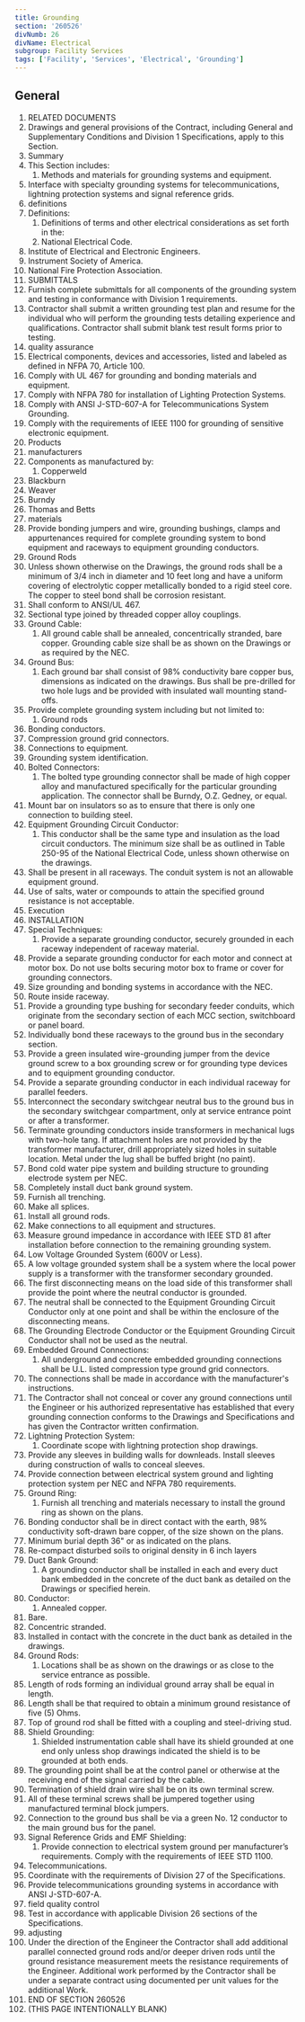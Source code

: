 ```yaml
---
title: Grounding
section: '260526'
divNumb: 26
divName: Electrical
subgroup: Facility Services
tags: ['Facility', 'Services', 'Electrical', 'Grounding']
---
```



## General

   1. RELATED DOCUMENTS
   1. Drawings and general provisions of the Contract, including General and Supplementary Conditions and Division 1 Specifications, apply to this Section.
   1. Summary
   1. This Section includes:
      1. Methods and materials for grounding systems and equipment.
   1. Interface with specialty grounding systems for telecommunications, lightning protection systems and signal reference grids.
   1. definitions
   1. Definitions:
      1. Definitions of terms and other electrical considerations as set forth in the:
      1. National Electrical Code.
   1. Institute of Electrical and Electronic Engineers.
   1. Instrument Society of America.
   1. National Fire Protection Association.
   1. SUBMITTALS
   1. Furnish complete submittals for all components of the grounding system and testing in conformance with Division 1 requirements.
   1. Contractor shall submit a written grounding test plan and resume for the individual who will perform the grounding tests detailing experience and qualifications. Contractor shall submit blank test result forms prior to testing.
   1. quality assurance
   1. Electrical components, devices and accessories, listed and labeled as defined in NFPA 70, Article 100.
   1. Comply with UL 467 for grounding and bonding materials and equipment.
   1. Comply with NFPA 780 for installation of Lighting Protection Systems.
   1. Comply with ANSI J-STD-607-A for Telecommunications System Grounding.
   1. Comply with the requirements of IEEE 1100 for grounding of sensitive electronic equipment.
   1. Products
   1. manufacturers
   1. Components as manufactured by:
      1. Copperweld
   1. Blackburn
   1. Weaver
   1. Burndy
   1. Thomas and Betts
   1. materials
   1. Provide bonding jumpers and wire, grounding bushings, clamps and appurtenances required for complete grounding system to bond equipment and raceways to equipment grounding conductors.
   1. Ground Rods
   1. Unless shown otherwise on the Drawings, the ground rods shall be a minimum of 3/4 inch in diameter and 10 feet long and have a uniform covering of electrolytic copper metallically bonded to a rigid steel core. The copper to steel bond shall be corrosion resistant.
   1. Shall conform to ANSI/UL 467.
   1. Sectional type joined by threaded copper alloy couplings.
   1. Ground Cable:
      1. All ground cable shall be annealed, concentrically stranded, bare copper. Grounding cable size shall be as shown on the Drawings or as required by the NEC.
   1. Ground Bus:
      1. Each ground bar shall consist of 98% conductivity bare copper bus, dimensions as indicated on the drawings. Bus shall be pre-drilled for two hole lugs and be provided with insulated wall mounting stand-offs.
   1. Provide complete grounding system including but not limited to:
      1. Ground rods
   1. Bonding conductors.
   1. Compression ground grid connectors.
   1. Connections to equipment.
   1. Grounding system identification.
   1. Bolted Connectors:
      1. The bolted type grounding connector shall be made of high copper alloy and manufactured specifically for the particular grounding application. The connector shall be Burndy, O.Z. Gedney, or equal.
   1. Mount bar on insulators so as to ensure that there is only one connection to building steel.
   1. Equipment Grounding Circuit Conductor:
      1. This conductor shall be the same type and insulation as the load circuit conductors. The minimum size shall be as outlined in Table 250-95 of the National Electrical Code, unless shown otherwise on the drawings.
   1. Shall be present in all raceways. The conduit system is not an allowable equipment ground.
   1. Use of salts, water or compounds to attain the specified ground resistance is not acceptable.
   1. Execution
   1. INSTALLATION
   1. Special Techniques:
      1. Provide a separate grounding conductor, securely grounded in each raceway independent of raceway material.
   1. Provide a separate grounding conductor for each motor and connect at motor box. Do not use bolts securing motor box to frame or cover for grounding connectors.
   1. Size grounding and bonding systems in accordance with the NEC.
   1. Route inside raceway.
   1. Provide a grounding type bushing for secondary feeder conduits, which originate from the secondary section of each MCC section, switchboard or panel board.
   1. Individually bond these raceways to the ground bus in the secondary section.
   1. Provide a green insulated wire-grounding jumper from the device ground screw to a box grounding screw or for grounding type devices and to equipment grounding conductor.
   1. Provide a separate grounding conductor in each individual raceway for parallel feeders.
   1. Interconnect the secondary switchgear neutral bus to the ground bus in the secondary switchgear compartment, only at service entrance point or after a transformer.
   1. Terminate grounding conductors inside transformers in mechanical lugs with two-hole tang. If attachment holes are not provided by the transformer manufacturer, drill appropriately sized holes in suitable location. Metal under the lug shall be buffed bright (no paint).
   1. Bond cold water pipe system and building structure to grounding electrode system per NEC.
   1. Completely install duct bank ground system.
   1. Furnish all trenching.
   1. Make all splices.
   1. Install all ground rods.
   1. Make connections to all equipment and structures.
   1. Measure ground impedance in accordance with IEEE STD 81 after installation before connection to the remaining grounding system.
   1. Low Voltage Grounded System (600V or Less).
   1. A low voltage grounded system shall be a system where the local power supply is a transformer with the transformer secondary grounded.
   1. The first disconnecting means on the load side of this transformer shall provide the point where the neutral conductor is grounded.
   1. The neutral shall be connected to the Equipment Grounding Circuit Conductor only at one point and shall be within the enclosure of the disconnecting means.
   1. The Grounding Electrode Conductor or the Equipment Grounding Circuit Conductor shall not be used as the neutral.
   1. Embedded Ground Connections:
      1. All underground and concrete embedded grounding connections shall be U.L. listed compression type ground grid connectors.
   1. The connections shall be made in accordance with the manufacturer's instructions.
   1. The Contractor shall not conceal or cover any ground connections until the Engineer or his authorized representative has established that every grounding connection conforms to the Drawings and Specifications and has given the Contractor written confirmation.
   1. Lightning Protection System:
      1. Coordinate scope with lightning protection shop drawings.
   1. Provide any sleeves in building walls for downleads. Install sleeves during construction of walls to conceal sleeves.
   1. Provide connection between electrical system ground and lighting protection system per NEC and NFPA 780 requirements.
   1. Ground Ring:
      1. Furnish all trenching and materials necessary to install the ground ring as shown on the plans.
   1. Bonding conductor shall be in direct contact with the earth, 98% conductivity soft-drawn bare copper, of the size shown on the plans.
   1. Minimum burial depth 36" or as indicated on the plans.
   1. Re-compact disturbed soils to original density in 6 inch layers
   1. Duct Bank Ground:
      1. A grounding conductor shall be installed in each and every duct bank embedded in the concrete of the duct bank as detailed on the Drawings or specified herein.
   1. Conductor:
      1. Annealed copper.
   1. Bare.
   1. Concentric stranded.
   1. Installed in contact with the concrete in the duct bank as detailed in the drawings.
   1. Ground Rods:
      1. Locations shall be as shown on the drawings or as close to the service entrance as possible.
   1. Length of rods forming an individual ground array shall be equal in length.
   1. Length shall be that required to obtain a minimum ground resistance of five (5) Ohms.
   1. Top of ground rod shall be fitted with a coupling and steel-driving stud.
   1. Shield Grounding:
      1. Shielded instrumentation cable shall have its shield grounded at one end only unless shop drawings indicated the shield is to be grounded at both ends.
   1. The grounding point shall be at the control panel or otherwise at the receiving end of the signal carried by the cable.
   1. Termination of shield drain wire shall be on its own terminal screw.
   1. All of these terminal screws shall be jumpered together using manufactured terminal block jumpers.
   1. Connection to the ground bus shall be via a green No. 12 conductor to the main ground bus for the panel.
   1. Signal Reference Grids and EMF Shielding:
      1. Provide connection to electrical system ground per manufacturer’s requirements. Comply with the requirements of IEEE STD 1100.
   1. Telecommunications.
   1. Coordinate with the requirements of Division 27 of the Specifications.
   1. Provide telecommunications grounding systems in accordance with ANSI J-STD-607-A.
   1. field quality control
   1. Test in accordance with applicable Division 26 sections of the Specifications.
   1. adjusting
   1. Under the direction of the Engineer the Contractor shall add additional parallel connected ground rods and/or deeper driven rods until the ground resistance measurement meets the resistance requirements of the Engineer. Additional work performed by the Contractor shall be under a separate contract using documented per unit values for the additional Work.
1. END OF SECTION 260526
1. (THIS PAGE INTENTIONALLY BLANK)

